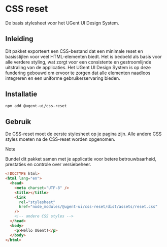 # CSS reset

De basis stylesheet voor het UGent UI Design System.

## Inleiding

Dit pakket exporteert een CSS-bestand dat een minimale reset en basisstijlen voor veel HTML-elementen biedt. Het is bedoeld als basis voor alle verdere styling, wat zorgt voor een consistente en gestroomlijnde uitstraling van de applicaties. Het UGent UI Design System is op deze fundering gebouwd om ervoor te zorgen dat alle elementen naadloos integreren en een uniforme gebruikerservaring bieden.

## Installatie

```bash
npm add @ugent-ui/css-reset
```

## Gebruik

De CSS-reset moet de eerste stylesheet op je pagina zijn. Alle andere CSS styles moeten na de CSS-reset worden opgenomen.

> [!NOTE]
> Bundel dit pakket samen met je applicatie voor betere betrouwbaarheid, prestaties en controle over versiebeheer.

```html
<!DOCTYPE html>
<html lang="en">
  <head>
    <meta charset="UTF-8" />
    <title></title>
    <link
      rel="stylesheet"
      href="node_modules/@ugent-ui/css-reset/dist/assets/reset.css"
    />
    <!-- andere CSS styles -->
  </head>
  <body>
    <p>Hello UGent!</p>
  </body>
</html>
```
